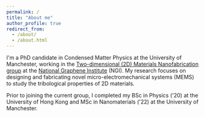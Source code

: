 ```yaml
---
permalink: /
title: "About me"
author_profile: true
redirect_from: 
  - /about/
  - /about.html
---
```


I'm a PhD candidate in Condensed Matter Physics at the University of Manchester, working in the [Two-dimensional (2D) Materials Nanofabrication group](https://www.rglab.co.uk/) at the [National Graphene Institute](https://www.graphene.manchester.ac.uk/ngi/) (NGI). My research focuses on designing and fabricating novel micro-electromechanical systems (MEMS) to study the tribological properties of 2D materials.

Prior to joining the current group, I completed my BSc in Physics ('20) at the University of Hong Kong and MSc in Nanomaterials ('22) at the University of Manchester.

